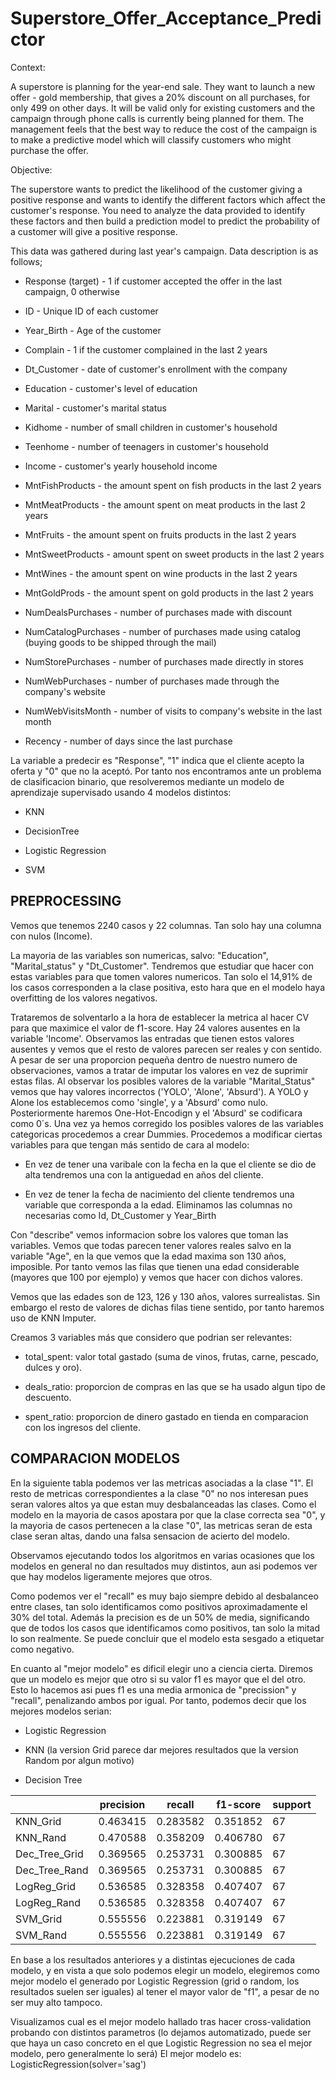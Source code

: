 # Superstore_Offer_Acceptance_Predictor

Context:

A superstore is planning for the year-end sale. They want to launch a new offer - gold membership, that gives a 20% discount on all purchases, for only 499
 on other days. It will be valid only for existing customers and the campaign through phone calls is currently being planned for them. The management feels that the best way to reduce the cost of the campaign is to make a predictive model which will classify customers who might purchase the offer.

Objective:

The superstore wants to predict the likelihood of the customer giving a positive response and wants to identify the different factors which affect the customer's response. You need to analyze the data provided to identify these factors and then build a prediction model to predict the probability of a customer will give a positive response.

This data was gathered during last year's campaign. Data description is as follows;

* Response (target) - 1 if customer accepted the offer in the last campaign, 0 otherwise

* ID - Unique ID of each customer

* Year_Birth - Age of the customer

* Complain - 1 if the customer complained in the last 2 years

* Dt_Customer - date of customer's enrollment with the company

* Education - customer's level of education

* Marital - customer's marital status

* Kidhome - number of small children in customer's household

* Teenhome - number of teenagers in customer's household

* Income - customer's yearly household income

* MntFishProducts - the amount spent on fish products in the last 2 years

* MntMeatProducts - the amount spent on meat products in the last 2 years

* MntFruits - the amount spent on fruits products in the last 2 years

* MntSweetProducts - amount spent on sweet products in the last 2 years

* MntWines - the amount spent on wine products in the last 2 years

* MntGoldProds - the amount spent on gold products in the last 2 years

* NumDealsPurchases - number of purchases made with discount

* NumCatalogPurchases - number of purchases made using catalog (buying goods to be shipped through the mail)

* NumStorePurchases - number of purchases made directly in stores

* NumWebPurchases - number of purchases made through the company's website

* NumWebVisitsMonth - number of visits to company's website in the last month

* Recency - number of days since the last purchase

La variable a predecir es "Response", "1" indica que el cliente acepto la oferta y "0" que no la aceptó. Por tanto nos encontramos ante un problema de clasificacion binario, que resolveremos mediante un modelo de aprendizaje supervisado usando 4 modelos distintos:

* KNN

* DecisionTree

* Logistic Regression

* SVM

## PREPROCESSING
Vemos que tenemos 2240 casos y 22 columnas. Tan solo hay una columna con nulos (Income).

La mayoria de las variables son numericas, salvo: "Education", "Marital_status" y "Dt_Customer". Tendremos que estudiar que hacer con estas variables para que tomen valores numericos.
Tan solo el 14,91% de los casos corresponden a la clase positiva, esto hara que en el modelo haya overfitting de los valores negativos.

Trataremos de solventarlo a la hora de establecer la metrica al hacer CV para que maximice el valor de f1-score.
Hay 24 valores ausentes en la variable 'Income'. Observamos las entradas que tienen estos valores ausentes y vemos que el resto de valores parecen ser reales y con sentido. A pesar de ser una proporcion pequeña dentro de nuestro numero de observaciones, vamos a tratar de imputar los valores en vez de suprimir estas filas.
Al observar los posibles valores de la variable "Marital_Status" vemos que hay valores incorrectos ('YOLO', 'Alone', 'Absurd'). A YOLO y Alone los establecemos como 'single', y a 'Absurd' como nulo. Posteriormente haremos One-Hot-Encodign y el 'Absurd' se codificara como 0´s. Una vez ya hemos corregido los posibles valores de las variables categoricas procedemos a crear Dummies.
Procedemos a modificar ciertas variables para que tengan más sentido de cara al modelo:

* En vez de tener una varibale con la fecha en la que el cliente se dio de alta tendremos una con la antiguedad en años del cliente.

* En vez de tener la fecha de nacimiento del cliente tendremos una variable que corresponda a la edad.
Eliminamos las columnas no necesarias como Id, Dt_Customer y Year_Birth

Con "describe" vemos informacion sobre los valores que toman las variables. Vemos que todas parecen tener valores reales salvo en la variable "Age", en la que vemos que la edad maxima son 130 años, imposible. Por tanto vemos las filas que tienen una edad considerable (mayores que 100 por ejemplo) y vemos que hacer con dichos valores.

Vemos que las edades son de 123, 126 y 130 años, valores surrealistas. Sin embargo el resto de valores de dichas filas tiene sentido, por tanto haremos uso de KNN Imputer.

Creamos 3 variables más que considero que podrian ser relevantes:

* total_spent: valor total gastado (suma de vinos, frutas, carne, pescado, dulces y oro).

* deals_ratio: proporcion de compras en las que se ha usado algun tipo de descuento.

* spent_ratio: proporcion de dinero gastado en tienda en comparacion con los ingresos del cliente.



## COMPARACION MODELOS
En la siguiente tabla podemos ver las metricas asociadas a la clase "1". El resto de metricas correspondientes a la clase "0" no nos interesan pues seran valores altos ya que estan muy desbalanceadas las clases. Como el modelo en la mayoria de casos apostara por que la clase correcta sea "0", y la mayoria de casos pertenecen a la clase "0", las metricas seran de esta clase seran altas, dando una falsa sensacion de acierto del modelo.

Observamos ejecutando todos los algoritmos en varias ocasiones que los modelos en general no dan resultados muy distintos, aun asi podemos ver que hay modelos ligeramente mejores que otros.

Como podemos ver el "recall" es muy bajo siempre debido al desbalanceo entre clases, tan solo identificamos como positivos aproximadamente el 30% del total. Además la precision es de un 50% de media, significando que de todos los casos que identificamos como positivos, tan solo la mitad lo son realmente. Se puede concluir que el modelo esta sesgado a etiquetar como negativo.

En cuanto al "mejor modelo" es dificil elegir uno a ciencia cierta. Diremos que un modelo es mejor que otro si su valor f1 es mayor que el del otro. Esto lo hacemos asi pues f1 es una media armonica de "precission" y "recall", penalizando ambos por igual. Por tanto, podemos decir que los mejores modelos serian:

* Logistic Regression

* KNN (la version Grid parece dar mejores resultados que la version Random por algun motivo)

* Decision Tree


|              | precision | recall | f1-score | support |
|--------------|-----------|--------|----------|---------|
| KNN_Grid     | 0.463415  | 0.283582 | 0.351852 | 67      |
| KNN_Rand     | 0.470588  | 0.358209 | 0.406780 | 67      |
| Dec_Tree_Grid| 0.369565  | 0.253731 | 0.300885 | 67      |
| Dec_Tree_Rand| 0.369565  | 0.253731 | 0.300885 | 67      |
| LogReg_Grid  | 0.536585  | 0.328358 | 0.407407 | 67      |
| LogReg_Rand  | 0.536585  | 0.328358 | 0.407407 | 67      |
| SVM_Grid     | 0.555556  | 0.223881 | 0.319149 | 67      |
| SVM_Rand     | 0.555556  | 0.223881 | 0.319149 | 67      |




En base a los resultados anteriores y a distintas ejecuciones de cada modelo, y en vista a que solo podemos elegir un modelo, elegiremos como mejor modelo el generado por Logistic Regression (grid o random, los resultados suelen ser iguales) al tener el mayor valor de "f1", a pesar de no ser muy alto tampoco.

Visualizamos cual es el mejor modelo hallado tras hacer cross-validation probando con distintos parametros (lo dejamos automatizado, puede ser que haya un caso concreto en el que Logistic Regression no sea el mejor modelo, pero generalmente lo será)
El mejor modelo es: LogisticRegression(solver='sag')
